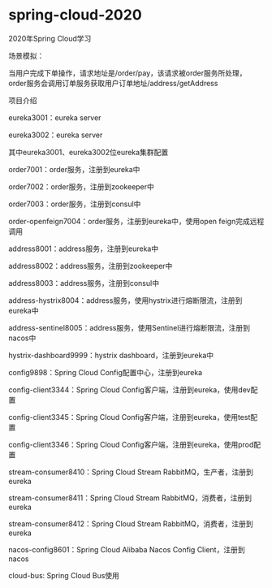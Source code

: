 # spring-cloud-2020
2020年Spring Cloud学习



场景模拟：

当用户完成下单操作，请求地址是/order/pay，该请求被order服务所处理，order服务会调用订单服务获取用户订单地址/address/getAddress



项目介绍

eureka3001：eureka server

eureka3002：eureka server

其中eureka3001、eureka3002位eureka集群配置



order7001：order服务，注册到eureka中

order7002：order服务，注册到zookeeper中

order7003：order服务，注册到consul中

order-openfeign7004：order服务，注册到eureka中，使用open feign完成远程调用



address8001：address服务，注册到eureka中

address8002：address服务，注册到zookeeper中

address8003：address服务，注册到consul中

address-hystrix8004：address服务，使用hystrix进行熔断限流，注册到eureka中

address-sentinel8005：address服务，使用Sentinel进行熔断限流，注册到nacos中



hystrix-dashboard9999：hystrix dashboard，注册到eureka中



config9898：Spring Cloud Config配置中心，注册到eureka

config-client3344：Spring Cloud Config客户端，注册到eureka，使用dev配置

config-client3345：Spring Cloud Config客户端，注册到eureka，使用test配置

config-client3346：Spring Cloud Config客户端，注册到eureka，使用prod配置



stream-consumer8410：Spring Cloud Stream RabbitMQ，生产者，注册到eureka

stream-consumer8411：Spring Cloud Stream RabbitMQ，消费者，注册到eureka

stream-consumer8412：Spring Cloud Stream RabbitMQ，消费者，注册到eureka	



nacos-config8601：Spring Cloud Alibaba Nacos Config Client，注册到nacos



cloud-bus: Spring Cloud Bus使用








